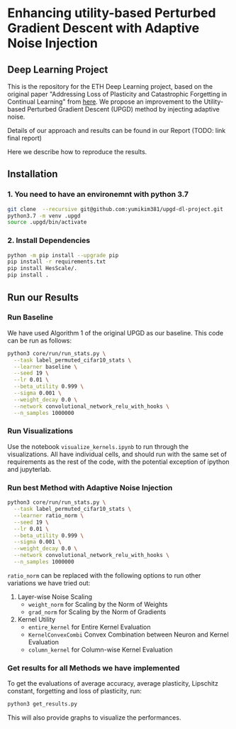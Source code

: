 # Enhancing utility-based Perturbed Gradient Descent with Adaptive Noise Injection

## Deep Learning Project

This is the repository for the ETH Deep Learning project, based on the original paper "Addressing Loss of Plasticity and Catastrophic Forgetting in Continual Learning" from [here](https://openreview.net/forum?id=sKPzAXoylB). We propose an improvement to the Utility-based Perturbed Gradient Descent (UPGD) method by injecting adaptive noise.

Details of our approach and results can be found in our Report (TODO: link final report)

Here we describe how to reproduce the results.

## Installation

### 1. You need to have an environemnt with python 3.7

``` sh
git clone  --recursive git@github.com:yumikim381/upgd-dl-project.git
python3.7 -m venv .upgd
source .upgd/bin/activate
```

### 2. Install Dependencies

```sh
python -m pip install --upgrade pip
pip install -r requirements.txt 
pip install HesScale/.
pip install .
```

## Run our Results

### Run Baseline

We have used Algorithm 1 of the original UPGD as our baseline. This code can be run as follows:

```sh
python3 core/run/run_stats.py \
  --task label_permuted_cifar10_stats \
  --learner baseline \
  --seed 19 \
  --lr 0.01 \
  --beta_utility 0.999 \
  --sigma 0.001 \
  --weight_decay 0.0 \
  --network convolutional_network_relu_with_hooks \
  --n_samples 1000000
```

### Run Visualizations

Use the notebook `visualize_kernels.ipynb` to run through the visualizations. All have individual cells, and should run with the same set of requirements as the rest of the code, with the potential exception of ipython and jupyterlab.

### Run best Method with Adaptive Noise Injection

```sh
python3 core/run/run_stats.py \
  --task label_permuted_cifar10_stats \
  --learner ratio_norm \
  --seed 19 \
  --lr 0.01 \
  --beta_utility 0.999 \
  --sigma 0.001 \
  --weight_decay 0.0 \
  --network convolutional_network_relu_with_hooks \
  --n_samples 1000000
```

`ratio_norm` can be replaced with the following options to run other variations we have tried out:

1. Layer-wise Noise Scaling
   - `weight_norm` for Scaling by the Norm of Weights
   - `grad_norm` for Scaling by the Norm of Gradients
2. Kernel Utility
   - `entire_kernel` for Entire Kernel Evaluation
   - `KernelConvexCombi` Convex Combination between Neuron and Kernel Evaluation
   - `column_kernel` for Column-wise Kernel Evaluation

### Get results for all Methods we have implemented

To get the evaluations of average accuracy, average plasticity, Lipschitz constant, forgetting and loss of plasticity, run:

```sh
python3 get_results.py
```

This will also provide graphs to visualize the performances.

